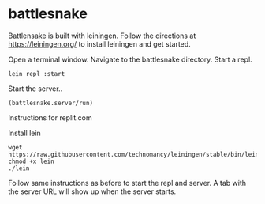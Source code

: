 # battlesnake

Battlensake is built with leiningen. 
Follow the directions at https://leiningen.org/ to install leiningen and get started.


Open a terminal window.
Navigate to the battlesnake directory.
Start a repl.

```
lein repl :start 
```

Start the server..

```
(battlesnake.server/run)
```

Instructions for replit.com

Install lein
```
wget https://raw.githubusercontent.com/technomancy/leiningen/stable/bin/lein
chmod +x lein
./lein
```

Follow same instructions as before to start the repl and server.  A tab with the server
URL will show up when the server starts.
